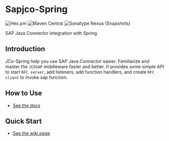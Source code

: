 # Sapjco-Spring


![Hex.pm](https://img.shields.io/hexpm/l/plug.svg?color=green)
![Maven Central](https://img.shields.io/maven-central/v/cn.yanzx-dev.gitlab/sapjco-spring.svg)
![Sonatype Nexus (Snapshots)](https://img.shields.io/nexus/snapshots/https/oss.sonatype.org/cn.yanzx-dev.gitlab/sapjco-spring.svg)

SAP Java Connector integration with Spring.

## Introduction
JCo-Spring help you use SAP Java Connector easier. Familiarize and master the `JCOSAP` middleware faster and better. It provides some simple API to start `RFC server`, 
add listeners, add function handlers, and create `RFC client` to invoke sap function.


## How to Use
* [See the docs](https://gitlab.yanzx-dev.cn/VirtualCry/jco-spring/wikis/How-to-Use "See the docs") 
      
      
## Quick Start
* [See the wiki page](https://gitlab.yanzx-dev.cn/VirtualCry/jco-spring/wikis/Quick-Start "See the wiki page") 

